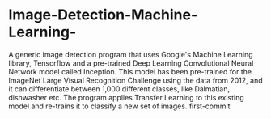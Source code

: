 # Image-Detection-Machine-Learning-
 A generic image detection program that uses Google's Machine Learning library, Tensorflow and a pre-trained Deep Learning Convolutional Neural Network model called Inception.  This model has been pre-trained for the ImageNet Large Visual Recognition Challenge using the data from 2012, and it can differentiate between 1,000 different classes, like Dalmatian, dishwasher etc. The program applies Transfer Learning to this existing model and re-trains it to classify a new set of images.
first-commit
